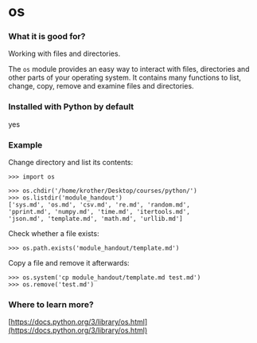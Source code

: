
# os

### What it is good for?

Working with files and directories.

The `os` module provides an easy way to interact with files, directories and other parts of your operating system. It contains many functions to list, change, copy, remove and examine files and directories.

### Installed with Python by default

yes

### Example

Change directory and list its contents:

    >>> import os

    >>> os.chdir('/home/krother/Desktop/courses/python/')
    >>> os.listdir('module_handout')
    ['sys.md', 'os.md', 'csv.md', 're.md', 'random.md', 
    'pprint.md', 'numpy.md', 'time.md', 'itertools.md', 
    'json.md', 'template.md', 'math.md', 'urllib.md']

Check whether a file exists:

    >>> os.path.exists('module_handout/template.md')

Copy a file and remove it afterwards:

    >>> os.system('cp module_handout/template.md test.md')
    >>> os.remove('test.md')

### Where to learn more?

[https://docs.python.org/3/library/os.html](https://docs.python.org/3/library/os.html)
